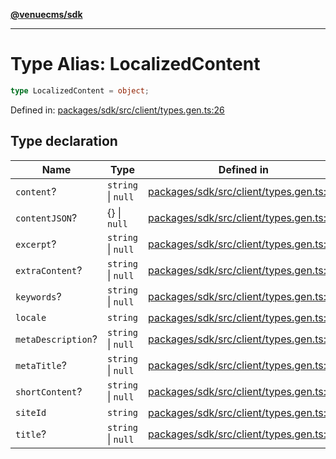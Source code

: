 [**@venuecms/sdk**](../Index.md)

***

# Type Alias: LocalizedContent

```ts
type LocalizedContent = object;
```

Defined in: [packages/sdk/src/client/types.gen.ts:26](https://github.com/venuecms/sdk/blob/0048e875fedcd11f329f993e4088b84401af4036/packages/sdk/src/client/types.gen.ts#L26)

## Type declaration

| Name | Type | Defined in |
| ------ | ------ | ------ |
| <a id="content"></a> `content`? | `string` \| `null` | [packages/sdk/src/client/types.gen.ts:30](https://github.com/venuecms/sdk/blob/0048e875fedcd11f329f993e4088b84401af4036/packages/sdk/src/client/types.gen.ts#L30) |
| <a id="contentjson"></a> `contentJSON`? | \{\} \| `null` | [packages/sdk/src/client/types.gen.ts:37](https://github.com/venuecms/sdk/blob/0048e875fedcd11f329f993e4088b84401af4036/packages/sdk/src/client/types.gen.ts#L37) |
| <a id="excerpt"></a> `excerpt`? | `string` \| `null` | [packages/sdk/src/client/types.gen.ts:33](https://github.com/venuecms/sdk/blob/0048e875fedcd11f329f993e4088b84401af4036/packages/sdk/src/client/types.gen.ts#L33) |
| <a id="extracontent"></a> `extraContent`? | `string` \| `null` | [packages/sdk/src/client/types.gen.ts:32](https://github.com/venuecms/sdk/blob/0048e875fedcd11f329f993e4088b84401af4036/packages/sdk/src/client/types.gen.ts#L32) |
| <a id="keywords"></a> `keywords`? | `string` \| `null` | [packages/sdk/src/client/types.gen.ts:36](https://github.com/venuecms/sdk/blob/0048e875fedcd11f329f993e4088b84401af4036/packages/sdk/src/client/types.gen.ts#L36) |
| <a id="locale"></a> `locale` | `string` | [packages/sdk/src/client/types.gen.ts:28](https://github.com/venuecms/sdk/blob/0048e875fedcd11f329f993e4088b84401af4036/packages/sdk/src/client/types.gen.ts#L28) |
| <a id="metadescription"></a> `metaDescription`? | `string` \| `null` | [packages/sdk/src/client/types.gen.ts:35](https://github.com/venuecms/sdk/blob/0048e875fedcd11f329f993e4088b84401af4036/packages/sdk/src/client/types.gen.ts#L35) |
| <a id="metatitle"></a> `metaTitle`? | `string` \| `null` | [packages/sdk/src/client/types.gen.ts:34](https://github.com/venuecms/sdk/blob/0048e875fedcd11f329f993e4088b84401af4036/packages/sdk/src/client/types.gen.ts#L34) |
| <a id="shortcontent"></a> `shortContent`? | `string` \| `null` | [packages/sdk/src/client/types.gen.ts:31](https://github.com/venuecms/sdk/blob/0048e875fedcd11f329f993e4088b84401af4036/packages/sdk/src/client/types.gen.ts#L31) |
| <a id="siteid"></a> `siteId` | `string` | [packages/sdk/src/client/types.gen.ts:27](https://github.com/venuecms/sdk/blob/0048e875fedcd11f329f993e4088b84401af4036/packages/sdk/src/client/types.gen.ts#L27) |
| <a id="title"></a> `title`? | `string` \| `null` | [packages/sdk/src/client/types.gen.ts:29](https://github.com/venuecms/sdk/blob/0048e875fedcd11f329f993e4088b84401af4036/packages/sdk/src/client/types.gen.ts#L29) |
